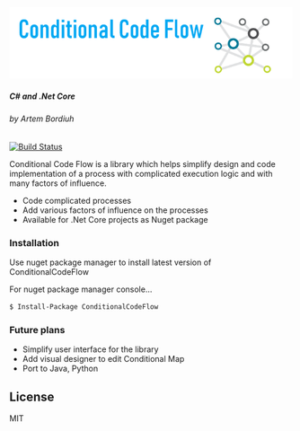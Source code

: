 ![alt text][logo]

[logo]: https://github.com/abordiuh/conditional-code-flow/blob/master/img/CCF_Logo.png?raw=true "#Conditional Code Flow"

##### C# and .Net Core
###### by Artem Bordiuh
[![Build Status](https://api.travis-ci.org/abordiuh/conditional-code-flow.svg?branch=master)](https://travis-ci.org/abordiuh/conditional-code-flow) 

Conditional Code Flow is a library which helps simplify design and code implementation of a process with complicated execution logic and with many factors of influence.

  - Code complicated processes
  - Add various factors of influence on the processes
  - Available for .Net Core projects as Nuget package 

### Installation

Use nuget package manager to install latest version of ConditionalCodeFlow

For nuget package manager console...
```sh
$ Install-Package ConditionalCodeFlow 
```

### Future plans

- Simplify user interface for the library
- Add visual designer to edit Conditional Map
- Port to Java, Python

License
----

MIT
